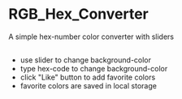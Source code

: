 # RGB_Hex_Converter
A simple hex-number color converter with sliders

##
- use slider to change background-color
- type hex-code to change background-color
- click "Like" button to add favorite colors
- favorite colors are saved in local storage
  